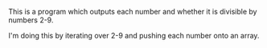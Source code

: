 This is a program which outputs each number and whether it is divisible by numbers 2-9. 

I'm doing this by iterating over 2-9 and pushing each number onto an array.